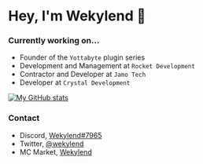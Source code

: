 # Hey, I'm Wekylend 👋

### Currently working on...
* Founder of the `Yottabyte` plugin series
* Development and Management at `Rocket Development`
* Contractor and Developer at `Jamo Tech` 
* Developer at `Crystal Development`

[![My GitHub stats](https://github-readme-stats.vercel.app/api?username=wekylend&count_private=true)](https://github.com/anuraghazra/github-readme-stats)

### Contact
* Discord, [Wekylend#7965](https://discord.gg/gntMFqnZyj)
* Twitter, [@wekylend](https://github-readme-stats.vercel.app/api?username=wekylend&count_private=true)
* MC Market, [Wekylend](https://www.mc-market.org/members/106892/)

